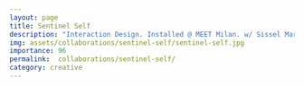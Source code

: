 ```yaml
---
layout: page
title: Sentinel Self
description: "Interaction Design. Installed @ MEET Milan. w/ Sissel Marie-Tonn Studios (October 2022)"
img: assets/collaborations/sentinel-self/sentinel-self.jpg
importance: 96
permalink:  collaborations/sentinel-self/
category: creative
---
```

